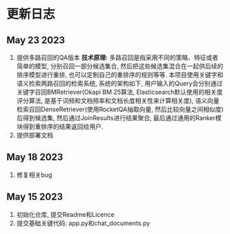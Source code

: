 # 更新日志

## May 23 2023

1. 提供多路召回的QA版本
**技术原理:** 多路召回是指采用不同的策略、特征或者简单的模型, 分别召回一部分候选集合, 然后把这些候选集混合在一起供后续的排序模型进行重排, 也可以定制自己的重排序的规则等等. 本项目使用关键字和语义检索两路召回的检索系统, 系统的架构如下, 用户输入的Query会分别通过关键字召回BMRetriever(Okapi BM 25算法, Elasticsearch默认使用的相关度评分算法, 是基于词频和文档频率和文档长度相关性来计算相关度), 语义向量检索召回DenseRetriever(使用RocketQA抽取向量, 然后比较向量之间相似度)后得到候选集, 然后通过JoinResults进行结果聚合, 最后通过通用的Ranker模块得到重排序的结果返回给用户.
2. 提供部署文档

## May 18 2023

1. 修复相关bug

## May 15 2023

1. 初始化仓库, 提交Readme和Licence
2. 提交基础关键代码: app.py和chat_documents.py
